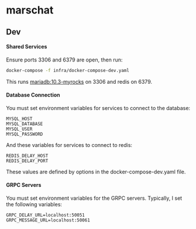 # marschat

## Dev
#### Shared Services
Ensure ports 3306 and 6379 are open, then run:
```bash
docker-compose -f infra/docker-compose-dev.yaml
```
This runs [mariadb:10.3-myrocks](https://quay.io/ahappypie/mariadb:10.3-myrocks) on 3306 and redis on 6379. 

#### Database Connection
You must set environment variables for services to connect to the database: 
```
MYSQL_HOST
MYSQL_DATABASE
MYSQL_USER
MYSQL_PASSWORD
```
And these variables for services to connect to redis:
```
REDIS_DELAY_HOST
REDIS_DELAY_PORT
```
These values are defined by options in the docker-compose-dev.yaml file.


#### GRPC Servers
You must set environment variables for the GRPC servers. Typically, I set the following variables:
```
GRPC_DELAY_URL=localhost:50051
GRPC_MESSAGE_URL=localhost:50061
```